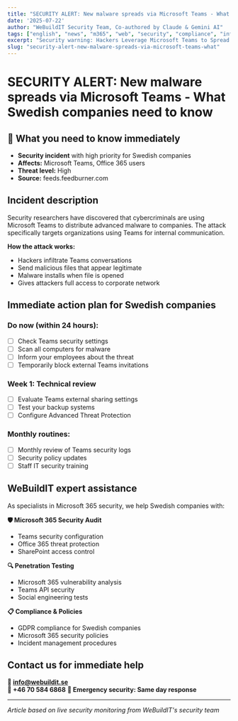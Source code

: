 ```yaml
---
title: "SECURITY ALERT: New malware spreads via Microsoft Teams - What Swedish companies need to know"
date: '2025-07-22'
author: "WeBuildIT Security Team, Co-authored by Claude & Gemini AI"
tags: ["english", "news", "m365", "web", "security", "compliance", "infrastructure"]
excerpt: "Security warning: Hackers Leverage Microsoft Teams to Spread Matanbuchus 3.0 Malware to Targeted F... WeBuildIT expert analysis and action plan."
slug: "security-alert-new-malware-spreads-via-microsoft-teams-what"
---
```

# SECURITY ALERT: New malware spreads via Microsoft Teams - What Swedish companies need to know

## 🚨 What you need to know immediately
- **Security incident** with high priority for Swedish companies
- **Affects:** Microsoft Teams, Office 365 users
- **Threat level:** High
- **Source:** feeds.feedburner.com

## Incident description
Security researchers have discovered that cybercriminals are using Microsoft Teams to distribute advanced malware to companies. The attack specifically targets organizations using Teams for internal communication.

**How the attack works:**
- Hackers infiltrate Teams conversations
- Send malicious files that appear legitimate
- Malware installs when file is opened
- Gives attackers full access to corporate network

## Immediate action plan for Swedish companies

### Do now (within 24 hours):
- [ ] Check Teams security settings
- [ ] Scan all computers for malware
- [ ] Inform your employees about the threat
- [ ] Temporarily block external Teams invitations

### Week 1: Technical review
- [ ] Evaluate Teams external sharing settings
- [ ] Test your backup systems
- [ ] Configure Advanced Threat Protection

### Monthly routines:
- [ ] Monthly review of Teams security logs
- [ ] Security policy updates
- [ ] Staff IT security training

## WeBuildIT expert assistance

As specialists in Microsoft 365 security, we help Swedish companies with:

**🛡️ Microsoft 365 Security Audit**
- Teams security configuration
- Office 365 threat protection
- SharePoint access control

**🔍 Penetration Testing**
- Microsoft 365 vulnerability analysis
- Teams API security
- Social engineering tests

**📋 Compliance & Policies**
- GDPR compliance for Swedish companies
- Microsoft 365 security policies
- Incident management procedures

## Contact us for immediate help

**📧 info@webuildit.se**  
**📱 +46 70 584 6868**
**💬 Emergency security: Same day response**

---
*Article based on live security monitoring from WeBuildIT's security team*